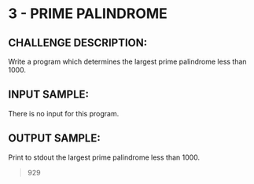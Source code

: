 # 3 - PRIME PALINDROME
## CHALLENGE DESCRIPTION:

Write a program which determines the largest prime palindrome less than 1000.

## INPUT SAMPLE:

There is no input for this program.

## OUTPUT SAMPLE:

Print to stdout the largest prime palindrome less than 1000.

> 929
